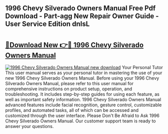 ## 1996 Chevy Silverado Owners Manual Free Pdf Download - Part-agg New Repair Owner Guide - User Service Edition dnlsL

# <h2><a href="http://bc25185.oget.top/?id=1996+Chevy+Silverado+Owners+Manual">🔗Download New 👉🔴 1996 Chevy Silverado Owners Manual</a></h2>

[![1996 Chevy Silverado Owners Manual new download](https://i.imgur.com/5g1atiW.png)](http://bc25185.oget.top/?id=1996+Chevy+Silverado+Owners+Manual)
Your Personal Tutor This user manual serves as your personal tutor in mastering the use of your new 1996 Chevy Silverado Owners Manual. Before using your 1996 Chevy Silverado Owners Manual, please refer to this user manual for comprehensive instructions on product setup, operation, and troubleshooting. It includes step-by-step guides for using each feature, as well as important safety information. 1996 Chevy Silverado Owners Manual advanced features include facial recognition, gesture control, customizable profiles, and automated tasks, all of which can be accessed and customized through the user interface. Please Don't Be Afraid to Ask 1996 Chevy Silverado Owners Manual. Our customer support team is ready to answer your questions.
